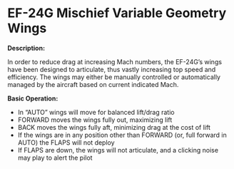 # EF-24G Mischief Variable Geometry Wings

**Description:**

In order to reduce drag at increasing Mach numbers, the EF-24G’s wings have been designed to articulate, thus vastly increasing top speed and efficiency. The wings may either be manually controlled or automatically managed by the aircraft based on current indicated Mach.

**Basic Operation:**

- In “AUTO” wings will move for balanced lift/drag ratio
- FORWARD moves the wings fully out, maximizing lift
- BACK moves the wings fully aft, minimizing drag at the cost of lift
- If the wings are in any position other than FORWARD (or, full forward in AUTO) the FLAPS will not deploy
- If FLAPS are down, the wings will not articulate, and a clicking noise may play to alert the pilot
